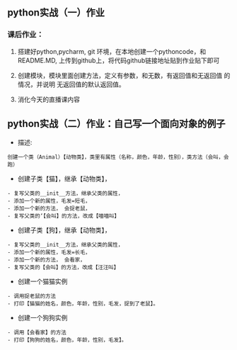 ## python实战（一）作业

### 课后作业：
1. 搭建好python,pycharm, git 环境，在本地创建一个pythoncode，和README.MD, 上传到github上，将代码github链接地址贴到作业贴下即可

2. 创建模块，模块里面创建方法，定义有参数，和无数，有返回值和无返回值 的情况，并说明 无返回值的默认返回值。

3. 消化今天的直播课内容

## python实战（二）作业：自己写一个面向对象的例子
- 描述:
```text
创建一个类（Animal）【动物类】，类里有属性（名称，颜色，年龄，性别），类方法（会叫，会跑）
```
- 创建子类【猫】，继承【动物类】，
```text
- 复写父类的__init__方法，继承父类的属性，
- 添加一个新的属性，毛发=短毛，
- 添加一个新的方法， 会捉老鼠，
- 复写父类的‘【会叫】的方法，改成【喵喵叫】
```

- 创建子类【狗】，继承【动物类】，
```text
- 复写父类的__init__方法，继承父类的属性，
- 添加一个新的属性，毛发=长毛，
- 添加一个新的方法， 会看家，
- 复写父类的【会叫】的方法，改成【汪汪叫】
```
- 创建一个猫猫实例
```text
- 调用捉老鼠的方法
- 打印【猫猫的姓名，颜色，年龄，性别，毛发，捉到了老鼠】。
```
- 创建一个狗狗实例
```text
- 调用【会看家】的方法
- 打印【狗狗的姓名，颜色，年龄，性别，毛发】。
```